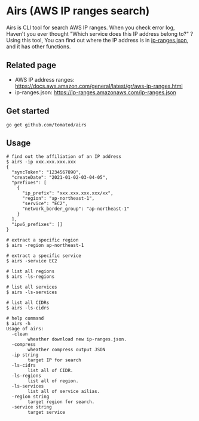 # Airs (AWS IP ranges search)
Airs is CLI tool for search AWS IP ranges. When you check error log, Haven't you ever thought "Which service does this IP address belong to?" ? Using this tool, You can find out where the IP address is in [ip-ranges.json](https://ip-ranges.amazonaws.com/ip-ranges.json), and it has other functions.

## Related page
- AWS IP address ranges: https://docs.aws.amazon.com/general/latest/gr/aws-ip-ranges.html
- ip-ranges.json: https://ip-ranges.amazonaws.com/ip-ranges.json

## Get started
```
go get github.com/tomatod/airs
```

## Usage
```
# find out the affiliation of an IP address
$ airs -ip xxx.xxx.xxx.xxx
{
  "syncToken": "1234567890",
  "createDate": "2021-01-02-03-04-05",
  "prefixes": [
    {
      "ip_prefix": "xxx.xxx.xxx.xxx/xx",
      "region": "ap-northeast-1",
      "service": "EC2",
      "network_border_group": "ap-northeast-1"
    }
  ],
  "ipv6_prefixes": []
}

# extract a specific region
$ airs -region ap-northeast-1

# extract a specific service
$ airs -service EC2

# list all regions 
$ airs -ls-regions

# list all services
$ airs -ls-services

# list all CIDRs
$ airs -ls-cidrs

# help command
$ airs -h
Usage of airs:
  -clean
        wheather download new ip-ranges.json.
  -compress
        wheather compress output JSON
  -ip string
        target IP for search
  -ls-cidrs
        list all of CIDR.
  -ls-regions
        list all of region.
  -ls-services
        list all of service ailias.
  -region string
        target region for search.
  -service string
        target service
```
